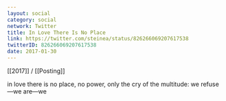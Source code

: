 ```yaml
---
layout: social
category: social
network: Twitter
title: In Love There Is No Place
link: https://twitter.com/steinea/status/826266069207617538
twitterID: 826266069207617538
date: 2017-01-30
---
```


[[2017]] / [[Posting]]

in love there is no place, no power, only the cry of the multitude: we refuse—we are—we

